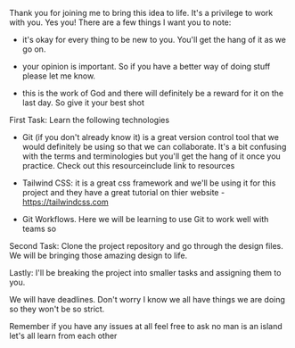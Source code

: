 Thank you for joining me to bring this idea to life. It's a privilege to work with you. Yes you! There are a few things I want you to note:

-   it's okay for every thing to be new to you. You'll get the hang of it as we go on.

-   your opinion is important. So if you have a better way of doing stuff please let me know.

-   this is the work of God and there will definitely be a reward for it on the last day. So give it your best shot

First Task: Learn the following technologies

-   Git (if you don't already know it) is a great version control tool that we would definitely be using so that we can collaborate. It's a bit confusing with the terms and terminologies but you'll get the hang of it once you practice. Check out this resourceinclude link to resources

-   Tailwind CSS: it is a great css framework and we'll be using it for this project and they have a great tutorial on thier website - https://tailwindcss.com

-   Git Workflows. Here we will be learning to use Git to work well with teams so

Second Task: Clone the project repository and go through the design files. We will be bringing those amazing design to life.

Lastly: I'll be breaking the project into smaller tasks and assigning them to you.

We will have deadlines. Don't worry I know we all have things we are doing so they won't be so strict.

Remember if you have any issues at all feel free to ask no man is an island let's all learn from each other
